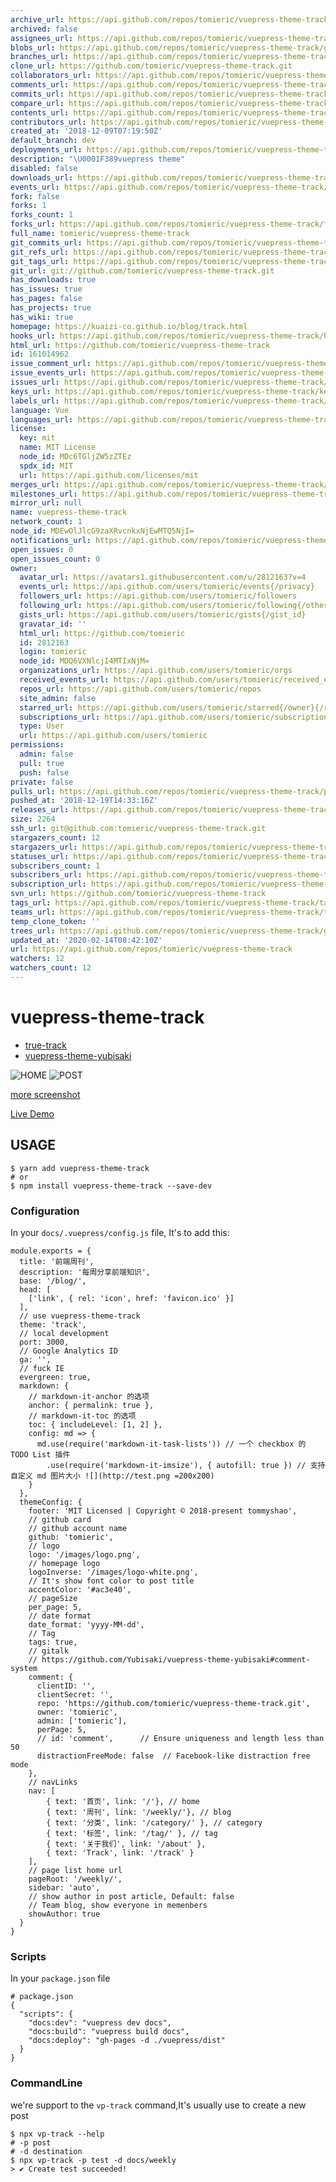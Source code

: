 ```yaml
---
archive_url: https://api.github.com/repos/tomieric/vuepress-theme-track/{archive_format}{/ref}
archived: false
assignees_url: https://api.github.com/repos/tomieric/vuepress-theme-track/assignees{/user}
blobs_url: https://api.github.com/repos/tomieric/vuepress-theme-track/git/blobs{/sha}
branches_url: https://api.github.com/repos/tomieric/vuepress-theme-track/branches{/branch}
clone_url: https://github.com/tomieric/vuepress-theme-track.git
collaborators_url: https://api.github.com/repos/tomieric/vuepress-theme-track/collaborators{/collaborator}
comments_url: https://api.github.com/repos/tomieric/vuepress-theme-track/comments{/number}
commits_url: https://api.github.com/repos/tomieric/vuepress-theme-track/commits{/sha}
compare_url: https://api.github.com/repos/tomieric/vuepress-theme-track/compare/{base}...{head}
contents_url: https://api.github.com/repos/tomieric/vuepress-theme-track/contents/{+path}
contributors_url: https://api.github.com/repos/tomieric/vuepress-theme-track/contributors
created_at: '2018-12-09T07:19:50Z'
default_branch: dev
deployments_url: https://api.github.com/repos/tomieric/vuepress-theme-track/deployments
description: "\U0001F389vuepress theme"
disabled: false
downloads_url: https://api.github.com/repos/tomieric/vuepress-theme-track/downloads
events_url: https://api.github.com/repos/tomieric/vuepress-theme-track/events
fork: false
forks: 1
forks_count: 1
forks_url: https://api.github.com/repos/tomieric/vuepress-theme-track/forks
full_name: tomieric/vuepress-theme-track
git_commits_url: https://api.github.com/repos/tomieric/vuepress-theme-track/git/commits{/sha}
git_refs_url: https://api.github.com/repos/tomieric/vuepress-theme-track/git/refs{/sha}
git_tags_url: https://api.github.com/repos/tomieric/vuepress-theme-track/git/tags{/sha}
git_url: git://github.com/tomieric/vuepress-theme-track.git
has_downloads: true
has_issues: true
has_pages: false
has_projects: true
has_wiki: true
homepage: https://kuaizi-co.github.io/blog/track.html
hooks_url: https://api.github.com/repos/tomieric/vuepress-theme-track/hooks
html_url: https://github.com/tomieric/vuepress-theme-track
id: 161014962
issue_comment_url: https://api.github.com/repos/tomieric/vuepress-theme-track/issues/comments{/number}
issue_events_url: https://api.github.com/repos/tomieric/vuepress-theme-track/issues/events{/number}
issues_url: https://api.github.com/repos/tomieric/vuepress-theme-track/issues{/number}
keys_url: https://api.github.com/repos/tomieric/vuepress-theme-track/keys{/key_id}
labels_url: https://api.github.com/repos/tomieric/vuepress-theme-track/labels{/name}
language: Vue
languages_url: https://api.github.com/repos/tomieric/vuepress-theme-track/languages
license:
  key: mit
  name: MIT License
  node_id: MDc6TGljZW5zZTEz
  spdx_id: MIT
  url: https://api.github.com/licenses/mit
merges_url: https://api.github.com/repos/tomieric/vuepress-theme-track/merges
milestones_url: https://api.github.com/repos/tomieric/vuepress-theme-track/milestones{/number}
mirror_url: null
name: vuepress-theme-track
network_count: 1
node_id: MDEwOlJlcG9zaXRvcnkxNjEwMTQ5NjI=
notifications_url: https://api.github.com/repos/tomieric/vuepress-theme-track/notifications{?since,all,participating}
open_issues: 0
open_issues_count: 0
owner:
  avatar_url: https://avatars1.githubusercontent.com/u/2812163?v=4
  events_url: https://api.github.com/users/tomieric/events{/privacy}
  followers_url: https://api.github.com/users/tomieric/followers
  following_url: https://api.github.com/users/tomieric/following{/other_user}
  gists_url: https://api.github.com/users/tomieric/gists{/gist_id}
  gravatar_id: ''
  html_url: https://github.com/tomieric
  id: 2812163
  login: tomieric
  node_id: MDQ6VXNlcjI4MTIxNjM=
  organizations_url: https://api.github.com/users/tomieric/orgs
  received_events_url: https://api.github.com/users/tomieric/received_events
  repos_url: https://api.github.com/users/tomieric/repos
  site_admin: false
  starred_url: https://api.github.com/users/tomieric/starred{/owner}{/repo}
  subscriptions_url: https://api.github.com/users/tomieric/subscriptions
  type: User
  url: https://api.github.com/users/tomieric
permissions:
  admin: false
  pull: true
  push: false
private: false
pulls_url: https://api.github.com/repos/tomieric/vuepress-theme-track/pulls{/number}
pushed_at: '2018-12-19T14:33:16Z'
releases_url: https://api.github.com/repos/tomieric/vuepress-theme-track/releases{/id}
size: 2264
ssh_url: git@github.com:tomieric/vuepress-theme-track.git
stargazers_count: 12
stargazers_url: https://api.github.com/repos/tomieric/vuepress-theme-track/stargazers
statuses_url: https://api.github.com/repos/tomieric/vuepress-theme-track/statuses/{sha}
subscribers_count: 1
subscribers_url: https://api.github.com/repos/tomieric/vuepress-theme-track/subscribers
subscription_url: https://api.github.com/repos/tomieric/vuepress-theme-track/subscription
svn_url: https://github.com/tomieric/vuepress-theme-track
tags_url: https://api.github.com/repos/tomieric/vuepress-theme-track/tags
teams_url: https://api.github.com/repos/tomieric/vuepress-theme-track/teams
temp_clone_token: ''
trees_url: https://api.github.com/repos/tomieric/vuepress-theme-track/git/trees{/sha}
updated_at: '2020-02-14T08:42:10Z'
url: https://api.github.com/repos/tomieric/vuepress-theme-track
watchers: 12
watchers_count: 12
---
```


# vuepress-theme-track

* [true-track](https://www.ui.cn/detail/120714.html)
* [vuepress-theme-yubisaki](https://github.com/Yubisaki/vuepress-theme-yubisaki)

![HOME](https://raw.githubusercontent.com/TommyShao/vuepress-theme-track/dev/screenshot/home.jpg)
![POST](https://raw.githubusercontent.com/TommyShao/vuepress-theme-track/dev/screenshot/post.jpg)

[more screenshot](https://raw.githubusercontent.com/TommyShao/vuepress-theme-track/dev/screenshot/home.jpg)

[Live Demo](https://kuaizi-co.github.io/blog/track.html)

## USAGE

```
$ yarn add vuepress-theme-track
# or
$ npm install vuepress-theme-track --save-dev
```
### Configuration

In your `docs/.vuepress/config.js` file, It's to add this:

```
module.exports = {
  title: '前端周刊',
  description: '每周分享前端知识',
  base: '/blog/',
  head: [
    ['link', { rel: 'icon', href: 'favicon.ico' }]
  ],
  // use vuepress-theme-track
  theme: 'track',
  // local development
  port: 3000,
  // Google Analytics ID
  ga: '',
  // fuck IE
  evergreen: true,
  markdown: {
    // markdown-it-anchor 的选项
    anchor: { permalink: true },
    // markdown-it-toc 的选项
    toc: { includeLevel: [1, 2] },
    config: md => {
      md.use(require('markdown-it-task-lists')) // 一个 checkbox 的 TODO List 插件
        .use(require('markdown-it-imsize'), { autofill: true }) // 支持自定义 md 图片大小 ![](http://test.png =200x200)
    }
  },
  themeConfig: {
    footer: 'MIT Licensed | Copyright © 2018-present tommyshao',
    // github card
    // github account name
    github: 'tomieric',
    // logo
    logo: '/images/logo.png',
    // homepage logo
    logoInverse: '/images/logo-white.png',
    // It's show font color to post title
    accentColor: '#ac3e40',
    // pageSize
    per_page: 5,
    // date format
    date_format: 'yyyy-MM-dd',
    // Tag
    tags: true,
    // gitalk
    // https://github.com/Yubisaki/vuepress-theme-yubisaki#comment-system
    comment: {
      clientID: '',
      clientSecret: '',
      repo: 'https://github.com/tomieric/vuepress-theme-track.git',
      owner: 'tomieric',
      admin: ['tomieric'],
      perPage: 5,
      // id: 'comment',      // Ensure uniqueness and length less than 50
      distractionFreeMode: false  // Facebook-like distraction free mode
    },
    // navLinks
    nav: [
        { text: '首页', link: '/'}, // home
        { text: '周刊', link: '/weekly/'}, // blog
        { text: '分类', link: '/category/' }, // category
        { text: '标签', link: '/tag/' }, // tag
        { text: '关于我们', link: '/about' },
        { text: 'Track', link: '/track' }
    ],
    // page list home url
    pageRoot: '/weekly/',
    sidebar: 'auto',
    // show author in post article, Default: false
    // Team blog, show everyone in memenbers
    showAuthor: true
  }
}
```

### Scripts

In your `package.json` file

```
# package.json
{
  "scripts": {
    "docs:dev": "vuepress dev docs",
    "docs:build": "vuepress build docs",
    "docs:deploy": "gh-pages -d ./vuepress/dist"
  }
}
```

### CommandLine

we're support to the `vp-track` command,It's usually use to create a new post

```
$ npx vp-track --help
# -p post
# -d destination
$ npx vp-track -p test -d docs/weekly
> ✔ Create test succeeded!
```